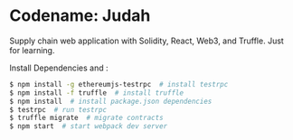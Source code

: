 # Codename: Judah
Supply chain web application with Solidity, React, Web3, and Truffle.  Just for learning.

Install Dependencies and :
```sh
$ npm install -g ethereumjs-testrpc  # install testrpc
$ npm install -f truffle  # install truffle
$ npm install  # install package.json dependencies
$ testrpc  # run testrpc
$ truffle migrate  # migrate contracts
$ npm start  # start webpack dev server
```
